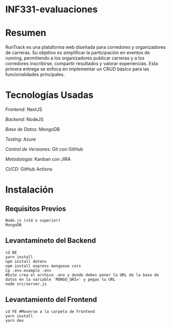 # INF331-evaluaciones
# Resumen
RunTrack es una plataforma web diseñada para corredores y organizadores de carreras. Su objetivo es simplificar la participación en eventos de running, permitiendo a los organizadores publicar carreras y a los corredores inscribirse, compartir resultados y valorar experiencias. 
Esta primera entrega se enfoca en implementar un CRUD básico para las funcionalidades principales.
# Tecnologías Usadas
*Frontend:* NextJS

*Backend:* NodeJS

*Base de Datos:* MongoDB

*Testing:*  Azure

*Control de Versiones:* Git con GitHub

*Metodología:* Kanban con JIRA

*CI/CD:* GitHub Actions

# Instalación
  ## Requisitos Previos
    Node.js (v14 o superior)
    MongoDB
  ## Levantamineto del Backend
    cd BE
    yarn install
    npm install dotenv
    npm install express mongoose cors
    Cp .env.example .env
    #Esto crea el archivo .env y donde debes poner la URL de la base de datos en la variable 'MONGO_URI=' y pegas tu URL
    node src/server.js
  ## Levantamiento del Frontend
    cd FE #Moverse a la carpeta de Frontend
    yarn install
    yarn dev
    
    
